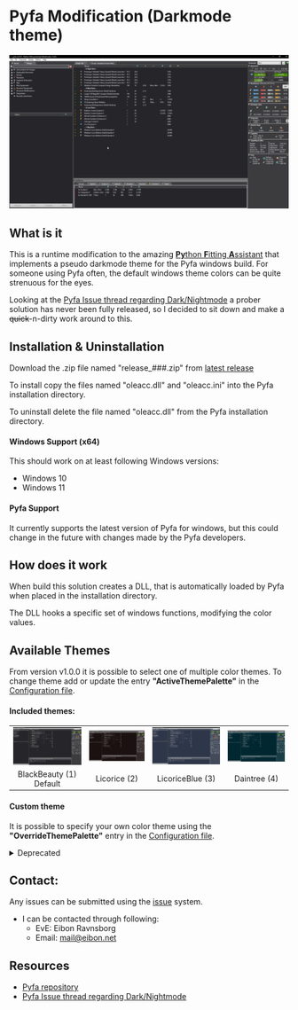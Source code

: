 # Pyfa Modification (Darkmode theme)
![Pyfa Modifications (Darkmode theme)](./_img/pyfa_mod_01_BlackBeauty.png)

## What is it
This is a runtime modification to the amazing [**Py**thon **F**itting **A**ssistant](https://github.com/pyfa-org/Pyfa) that implements a pseudo darkmode theme for the Pyfa windows build.
For someone using Pyfa often, the default windows theme colors can be quite strenuous for the eyes. 

Looking at the [Pyfa Issue thread regarding Dark/Nightmode](https://github.com/pyfa-org/Pyfa/issues/1206) a prober solution has never been fully released, so I decided to sit down and make a ~~quick~~-n-dirty work around to this.


## Installation & Uninstallation
Download the .zip file named "release_###.zip" from [latest release](https://github.com/Eivonz/Pyfa-Mod/releases/latest)

To install copy the files named "oleacc.dll" and "oleacc.ini" into the Pyfa installation directory.

To uninstall delete the file named "oleacc.dll" from the Pyfa installation directory.


#### Windows Support (x64)
This should work on at least following Windows versions:
* Windows 10
* Windows 11

#### Pyfa Support
It currently supports the latest version of Pyfa for windows, but this could change in the future with changes made by the Pyfa developers.

## How does it work
When build this solution creates a DLL, that is automatically loaded by Pyfa when placed in the installation directory.

The DLL hooks a specific set of windows functions, modifying the color values.


## Available Themes
From version v1.0.0 it is possible to select one of multiple color themes. To change theme add or update the entry **"ActiveThemePalette"** in the [Configuration file](#configuration-file).

#### Included themes:
<table>
  <tr>
    <td>
      <img src="https://github.com/Eivonz/Pyfa-Mod/raw/main/_img/pyfa_mod_01_BlackBeauty.png" width="250" height="auto">
    </td>
    <td>
      <img src="https://github.com/Eivonz/Pyfa-Mod/raw/main/_img/pyfa_mod_02_Licorice.png" width="250" height="auto">
    </td>
    <td>
      <img src="https://github.com/Eivonz/Pyfa-Mod/raw/main/_img/pyfa_mod_03_LicoriceBlue.png" width="250" height="auto">
    </td>
    <td>
      <img src="https://github.com/Eivonz/Pyfa-Mod/raw/main/_img/pyfa_mod_04_Daintree.png" width="250" height="auto">
    </td>
  </tr>
  <tr>
    <td align="center">BlackBeauty (1) <br/> Default</td>
    <td align="center">Licorice (2)</td>
    <td align="center">LicoriceBlue (3)</td>
    <td align="center">Daintree (4)</td>
  </tr>
</table>

#### Custom theme
It is possible to specify your own color theme using the **"OverrideThemePalette"** entry in the [Configuration file](#configuration-file).


<details>
  <summary> Deprecated </summary>

### Configuration file
The optional file **"oleacc.ini"** contains custom settings, and can be freely edited.

For any changes to take effect, Pyfa must be restarted.

```
;
; Pyfa mod Darkmode settings
;
;   ActiveThemePalette [OPTIONAL, Boolean, Default=1]
;	Indicate which of the available color themes to use. (ex. "ActiveThemePalette = 3" to use the LicoriceBlue color theme)
;	Available color themes: 1 = BlackBeauty, 2 = Licorice, 3 = LicoriceBlue, 4 = BlackBeauty
;
;   OverrideThemePalette [OPTIONAL, Comma separated string]
;	Specify a string of (5) comma separated RGB hex colors to use as theme palette, ordered from darkest to lightest.
;	Valid RGB hex format prefix are #, 0x or nothing.
;	(ex. OverrideThemePalette = #521ecc, #e68ca1, #1a2070, #a85294, #aaccb5)
;
;   EnableCustomControls[OPTIONAL, Boolean, Default = true]
;	Indicates if the standard windows controls will be colored by the active theme palette.
;
;   UseExperimentalDarkmode [OPTIONAL, Boolean, Default = true]
;	Implementation of some undocumented windows api call, to force certain apps into a darkmode state.
;
;   EnableLogging [OPTIONAL, Boolean, Default = false]
;	Write log output to a .log file.
;

[settings]
ActiveThemePalette = 1
;OverrideThemePalette = #521ecc, #e68ca1, #1a2070, #a85294, #aaccb5
EnableCustomControls = true
UseExperimentalDarkmode = true
EnableLogging = false
```

</details>




## Contact:
Any issues can be submitted using the [issue](https://github.com/Eivonz/Pyfa-Mod/issues) system.
* I can be contacted through following:
    * EvE: Eibon Ravnsborg
    * Email: mail@eibon.net


## Resources
* [Pyfa repository](https://github.com/pyfa-org/Pyfa)
* [Pyfa Issue thread regarding Dark/Nightmode](https://github.com/pyfa-org/Pyfa/issues/1206)


